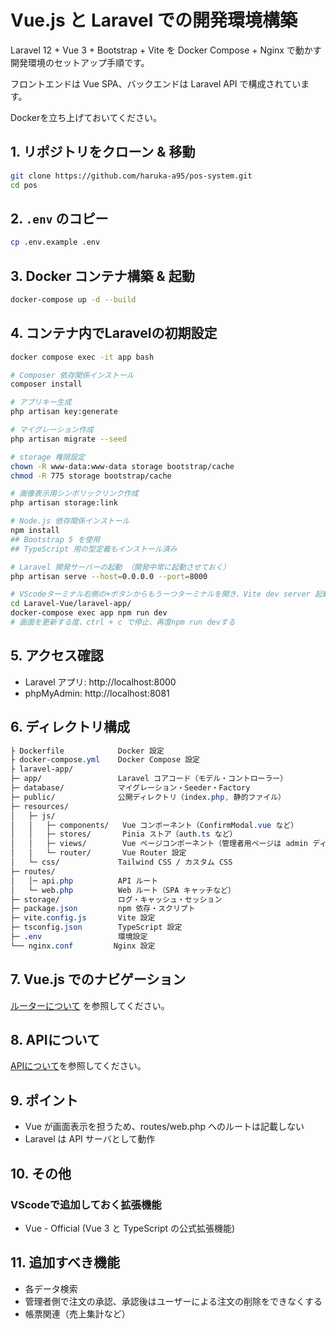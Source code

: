 # Vue.js と Laravel での開発環境構築
Laravel 12 + Vue 3 + Bootstrap + Vite を Docker Compose + Nginx で動かす開発環境のセットアップ手順です。


フロントエンドは Vue SPA、バックエンドは Laravel API で構成されています。


Dockerを立ち上げておいてください。

## 1. リポジトリをクローン & 移動
```bash
git clone https://github.com/haruka-a95/pos-system.git
cd pos
```

## 2. `.env` のコピー
```bash
cp .env.example .env
```

## 3. Docker コンテナ構築 & 起動
```bash
docker-compose up -d --build
```

## 4. コンテナ内でLaravelの初期設定
```bash
docker compose exec -it app bash

# Composer 依存関係インストール
composer install

# アプリキー生成
php artisan key:generate

# マイグレーション作成
php artisan migrate --seed

# storage 権限設定
chown -R www-data:www-data storage bootstrap/cache
chmod -R 775 storage bootstrap/cache

# 画像表示用シンボリックリンク作成
php artisan storage:link

# Node.js 依存関係インストール
npm install
## Bootstrap 5 を使用
## TypeScript 用の型定義もインストール済み

# Laravel 開発サーバーの起動 （開発中常に起動させておく）
php artisan serve --host=0.0.0.0 --port=8000

# VScodeターミナル右側の+ボタンからもう一つターミナルを開き、Vite dev server 起動
cd Laravel-Vue/laravel-app/
docker-compose exec app npm run dev
# 画面を更新する度、ctrl + c で停止、再度npm run devする
```

## 5. アクセス確認
- Laravel アプリ: http://localhost:8000
- phpMyAdmin: http://localhost:8081

## 6. ディレクトリ構成
```css
├ Dockerfile            Docker 設定
├ docker-compose.yml    Docker Compose 設定
├ laravel-app/
├─ app/                 Laravel コアコード（モデル・コントローラー）
├─ database/            マイグレーション・Seeder・Factory
├─ public/              公開ディレクトリ（index.php, 静的ファイル）
├─ resources/           
│   ├─ js/
│   │   ├─ components/   Vue コンポーネント（ConfirmModal.vue など）
│   │   ├─ stores/       Pinia ストア（auth.ts など）
│   │   ├─ views/        Vue ページコンポーネント（管理者用ページは admin ディレクトリ内。そのほか Login.vue など）
│   │   └─ router/       Vue Router 設定
│   └─ css/             Tailwind CSS / カスタム CSS
├─ routes/              
│   │─ api.php          API ルート
│   └─ web.php          Web ルート（SPA キャッチなど）
├─ storage/             ログ・キャッシュ・セッション
├─ package.json         npm 依存・スクリプト
├─ vite.config.js       Vite 設定
├─ tsconfig.json        TypeScript 設定
├─ .env                 環境設定
└── nginx.conf         Nginx 設定
```

## 7. Vue.js でのナビゲーション
[ルーターについて](https://github.com/haruka-a95/pos-system/blob/main/doc/aboutRouter.md) を参照してください。

## 8. APIについて
[APIについて](https://github.com/haruka-a95/pos-system/blob/main/doc/Api.md)を参照してください。

## 9. ポイント
- Vue が画面表示を担うため、routes/web.php へのルートは記載しない
- Laravel は API サーバとして動作

## 10. その他
### VScodeで追加しておく拡張機能
- Vue - Official (Vue 3 と TypeScript の公式拡張機能)

## 11. 追加すべき機能
- 各データ検索
- 管理者側で注文の承認、承認後はユーザーによる注文の削除をできなくする
- 帳票関連（売上集計など）